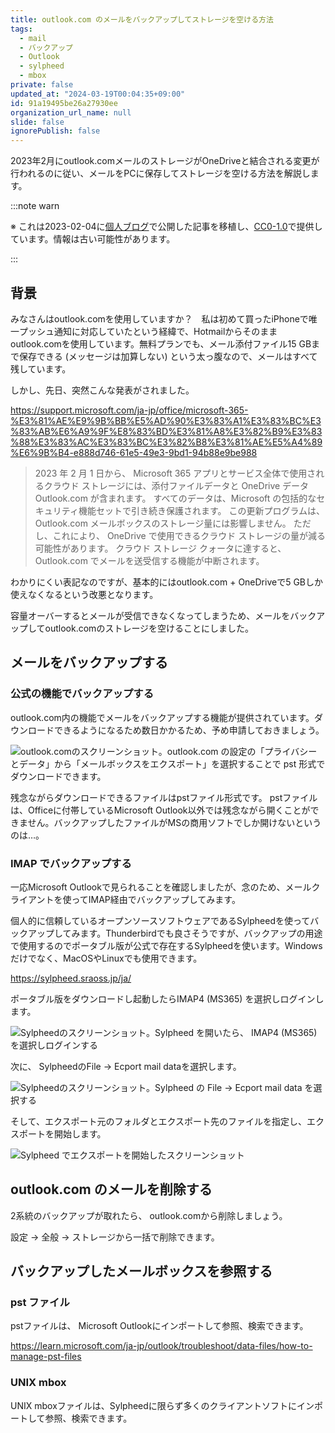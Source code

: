 ```yaml
---
title: outlook.com のメールをバックアップしてストレージを空ける方法
tags:
  - mail
  - バックアップ
  - Outlook
  - sylpheed
  - mbox
private: false
updated_at: "2024-03-19T00:04:35+09:00"
id: 91a19495be26a27930ee
organization_url_name: null
slide: false
ignorePublish: false
---
```


2023年2月にoutlook.comメールのストレージがOneDriveと結合される変更が行われるのに従い、メールをPCに保存してストレージを空ける方法を解説します。

:::note warn

※ これは2023-02-04に[個人ブログ](https://bicstone.me)で公開した記事を移植し、[CC0-1.0](https://creativecommons.org/publicdomain/zero/1.0/deed.ja)で提供しています。情報は古い可能性があります。

:::

## 背景

みなさんはoutlook.comを使用していますか？　私は初めて買ったiPhoneで唯一プッシュ通知に対応していたという経緯で、Hotmailからそのままoutlook.comを使用しています。無料プランでも、メール添付ファイル15 GBまで保存できる (メッセージは加算しない) という太っ腹なので、メールはすべて残しています。

しかし、先日、突然こんな発表がされました。

https://support.microsoft.com/ja-jp/office/microsoft-365-%E3%81%AE%E9%9B%BB%E5%AD%90%E3%83%A1%E3%83%BC%E3%83%AB%E6%A9%9F%E8%83%BD%E3%81%A8%E3%82%B9%E3%83%88%E3%83%AC%E3%83%BC%E3%82%B8%E3%81%AE%E5%A4%89%E6%9B%B4-e888d746-61e5-49e3-9bd1-94b88e9be988

> 2023 年 2 月 1 日から、 Microsoft 365 アプリとサービス全体で使用されるクラウド ストレージには、添付ファイルデータと OneDrive データ Outlook.com が含まれます。 すべてのデータは、Microsoft の包括的なセキュリティ機能セットで引き続き保護されます。
> この更新プログラムは、 Outlook.com メールボックスのストレージ量には影響しません。 ただし、これにより、 OneDrive で使用できるクラウド ストレージの量が減る可能性があります。 クラウド ストレージ クォータに達すると、 Outlook.com でメールを送受信する機能が中断されます。

わかりにくい表記なのですが、基本的にはoutlook.com + OneDriveで5 GBしか使えなくなるという改悪となります。

容量オーバーするとメールが受信できなくなってしまうため、メールをバックアップしてoutlook.comのストレージを空けることにしました。

## メールをバックアップする

### 公式の機能でバックアップする

outlook.com内の機能でメールをバックアップする機能が提供されています。ダウンロードできるようになるため数日かかるため、予め申請しておきましょう。

![outlook.comのスクリーンショット。outlook.com の設定の「プライバシーとデータ」から「メールボックスをエクスポート」を選択することで pst 形式でダウンロードできます。](https://qiita-image-store.s3.ap-northeast-1.amazonaws.com/0/684999/881db115-711e-ed26-cb7a-f3aadacc338b.png)

残念ながらダウンロードできるファイルはpstファイル形式です。 pstファイルは、Officeに付帯しているMicrosoft Outlook以外では残念ながら開くことができません。バックアップしたファイルがMSの商用ソフトでしか開けないというのは…。

### IMAP でバックアップする

一応Microsoft Outlookで見られることを確認しましたが、念のため、メールクライアントを使ってIMAP経由でバックアップしてみます。

個人的に信頼しているオープンソースソフトウェアであるSylpheedを使ってバックアップしてみます。Thunderbirdでも良さそうですが、バックアップの用途で使用するのでポータブル版が公式で存在するSylpheedを使います。Windowsだけでなく、MacOSやLinuxでも使用できます。

https://sylpheed.sraoss.jp/ja/

ポータブル版をダウンロードし起動したらIMAP4 (MS365) を選択しログインします。

![Sylpheedのスクリーンショット。Sylpheed を開いたら、 IMAP4 (MS365) を選択しログインする](https://qiita-image-store.s3.ap-northeast-1.amazonaws.com/0/684999/9ea57b6e-b695-35cd-dcf2-4c0b6e960c75.png)

次に、 SylpheedのFile → Ecport mail dataを選択します。

![Sylpheedのスクリーンショット。Sylpheed の File → Ecport mail data を選択する](https://qiita-image-store.s3.ap-northeast-1.amazonaws.com/0/684999/083f2991-28bf-5a54-308d-d3215dcf0da2.png)

そして、エクスポート元のフォルダとエクスポート先のファイルを指定し、エクスポートを開始します。

![Sylpheed でエクスポートを開始したスクリーンショット](https://qiita-image-store.s3.ap-northeast-1.amazonaws.com/0/684999/0d935140-1e9f-1d9e-e924-fe6da698945d.png)

## outlook.com のメールを削除する

2系統のバックアップが取れたら、 outlook.comから削除しましょう。

設定 → 全般 → ストレージから一括で削除できます。

## バックアップしたメールボックスを参照する

### pst ファイル

pstファイルは、 Microsoft Outlookにインポートして参照、検索できます。

https://learn.microsoft.com/ja-jp/outlook/troubleshoot/data-files/how-to-manage-pst-files

### UNIX mbox

UNIX mboxファイルは、Sylpheedに限らず多くのクライアントソフトにインポートして参照、検索できます。
